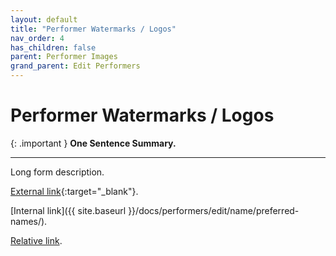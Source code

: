```yaml
---
layout: default
title: "Performer Watermarks / Logos"
nav_order: 4
has_children: false
parent: Performer Images
grand_parent: Edit Performers
---
```


# Performer Watermarks / Logos

{: .important }
**One Sentence Summary.**

---

Long form description.

[External link](https://stashdb.org/performers/fbd10ce7-3209-4788-b84f-3a2ec1b19326){:target="_blank"}.

[Internal link]({{ site.baseurl }}/docs/performers/edit/name/preferred-names/).

[Relative link](../jav-names/).

